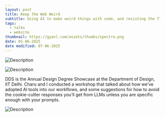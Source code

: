 ```yaml
---
layout: post
title: Keep the Web Weird
subtitle: Using AI to make weird things with code, and resisting the flattening of the web.
tags:
  - talks
  - website
thumbnail: https://gyanl.com/assets/thumbs/spectra.png
date: 01-06-2025
date modified: 07-06-2025
---
```


![Description](https://gyanl.com/assets/dds-iit-delhi-poster.jpg)

![Description](https://gyanl.com/assets/dds-iit-delhi-title.jpg)

DDS is the Annual Design Degree Showcase at the Department of Design, IIT Delhi. Charu and I conducted a workshop that talked about how we’ve adopted AI tools into our workflows, and some suggestions for how to avoid the cookie-cutter responses you’ll get from LLMs unless you are specific enough with your prompts.

![Description](https://gyanl.com/assets/dds-iit-delhi.jpg)
